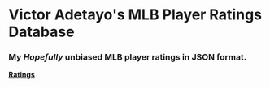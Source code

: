 Victor Adetayo's MLB Player Ratings Database
============================================

### My ***Hopefully*** unbiased MLB player ratings in JSON format.

[**Ratings**](Ratings.json)